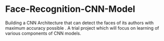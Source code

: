 # Face-Recognition-CNN-Model
Building a CNN Architecture that can detect the faces of its authors with maximum accuracy possible . A trial project which will focus on learning of various components of CNN models.
